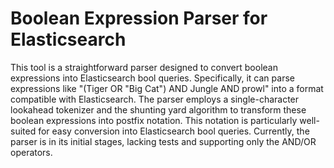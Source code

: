 # Boolean Expression Parser for Elasticsearch

This tool is a straightforward parser designed to convert boolean expressions into Elasticsearch bool queries. Specifically, it can parse expressions like "(Tiger OR "Big Cat") AND Jungle AND prowl" into a format compatible with Elasticsearch. The parser employs a single-character lookahead tokenizer and the shunting yard algorithm to transform these boolean expressions into postfix notation. This notation is particularly well-suited for easy conversion into Elasticsearch bool queries. Currently, the parser is in its initial stages, lacking tests and supporting only the AND/OR operators.
